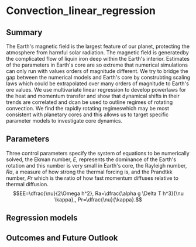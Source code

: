 # Convection_linear_regression

## Summary
The Earth's magnetic field is the largest feature of our planet, protecting the atmosphere from harmful solar radiation. The magnetic field is generatedby the complicated flow of liquin iron deep within the Earth's interior. Estimates of the parameters in Earth's core are so extreme that numerical simulations can only run with values orders of magnitude different. We try to bridge the gap between the numerical models and Earth's core by construbting scaling laws which could be extrapolated over many orders of magnitude to Earth's ore values. We use multivariate linear regression to develop powerlaws for the heat and momentum transfer and show that dynamical shifts in their trends are correlated and dcan be used to outline regimes of rotating convection. We find the rapidly rotating regimeswhich may be most consistent with planetary cores and this allows us to target specific parameter models to investigate core dynamics. 

## Parameters 
Three control parameters specify the system of equations to be numerically solved, the Ekman number, $E$, represents the dominance of the Earth's rotation and this number is very small in Earth's core, the Rayleigh number, $Ra$, a measure of how strong the thermal forcing is, and the Prandtkk number, $Pr$ which is the ratio of how fast momentum diffuses relative to thermal diffusion.
$$EE=\dfrac{\nu}{2\Omega h^2}, Ra=\dfrac{\alpha g \Delta T h^3}{\nu \kappa},, Pr=\dfrac{\nu}{\kappa}.$$


## Regression models

## Outcomes and Future Outlook
